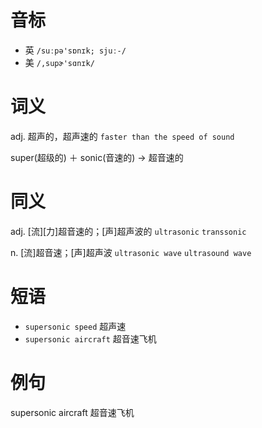 # 音标

- 英 `/suːpə'sɒnɪk; sjuː-/`
- 美 `/,supɚ'sɑnɪk/`

# 词义

adj. 超声的，超声速的
`faster than the speed of sound`



super(超级的) ＋ sonic(音速的) → 超音速的

# 同义

adj. [流][力]超音速的；[声]超声波的
`ultrasonic` `transsonic`

n. [流]超音速；[声]超声波
`ultrasonic wave` `ultrasound wave`

# 短语

- `supersonic speed` 超声速
- `supersonic aircraft` 超音速飞机

# 例句

supersonic aircraft
超音速飞机


